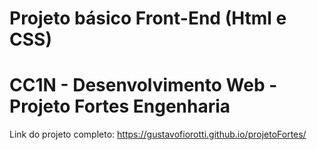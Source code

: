 # Projeto básico Front-End (Html e CSS)
# CC1N - Desenvolvimento Web - Projeto Fortes Engenharia
Link do projeto completo: https://gustavofiorotti.github.io/projetoFortes/

